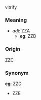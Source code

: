 vitrify
### Meaning
+ _adj_: ZZA
    + __eg__: ZZB

### Origin

ZZC

### Synonym

__eg__: ZZD

+ ZZE



